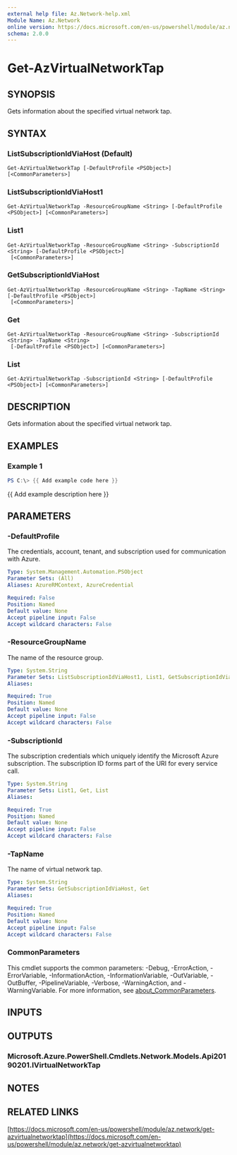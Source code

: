 ```yaml
---
external help file: Az.Network-help.xml
Module Name: Az.Network
online version: https://docs.microsoft.com/en-us/powershell/module/az.network/get-azvirtualnetworktap
schema: 2.0.0
---
```


# Get-AzVirtualNetworkTap

## SYNOPSIS
Gets information about the specified virtual network tap.

## SYNTAX

### ListSubscriptionIdViaHost (Default)
```
Get-AzVirtualNetworkTap [-DefaultProfile <PSObject>] [<CommonParameters>]
```

### ListSubscriptionIdViaHost1
```
Get-AzVirtualNetworkTap -ResourceGroupName <String> [-DefaultProfile <PSObject>] [<CommonParameters>]
```

### List1
```
Get-AzVirtualNetworkTap -ResourceGroupName <String> -SubscriptionId <String> [-DefaultProfile <PSObject>]
 [<CommonParameters>]
```

### GetSubscriptionIdViaHost
```
Get-AzVirtualNetworkTap -ResourceGroupName <String> -TapName <String> [-DefaultProfile <PSObject>]
 [<CommonParameters>]
```

### Get
```
Get-AzVirtualNetworkTap -ResourceGroupName <String> -SubscriptionId <String> -TapName <String>
 [-DefaultProfile <PSObject>] [<CommonParameters>]
```

### List
```
Get-AzVirtualNetworkTap -SubscriptionId <String> [-DefaultProfile <PSObject>] [<CommonParameters>]
```

## DESCRIPTION
Gets information about the specified virtual network tap.

## EXAMPLES

### Example 1
```powershell
PS C:\> {{ Add example code here }}
```

{{ Add example description here }}

## PARAMETERS

### -DefaultProfile
The credentials, account, tenant, and subscription used for communication with Azure.

```yaml
Type: System.Management.Automation.PSObject
Parameter Sets: (All)
Aliases: AzureRMContext, AzureCredential

Required: False
Position: Named
Default value: None
Accept pipeline input: False
Accept wildcard characters: False
```

### -ResourceGroupName
The name of the resource group.

```yaml
Type: System.String
Parameter Sets: ListSubscriptionIdViaHost1, List1, GetSubscriptionIdViaHost, Get
Aliases:

Required: True
Position: Named
Default value: None
Accept pipeline input: False
Accept wildcard characters: False
```

### -SubscriptionId
The subscription credentials which uniquely identify the Microsoft Azure subscription.
The subscription ID forms part of the URI for every service call.

```yaml
Type: System.String
Parameter Sets: List1, Get, List
Aliases:

Required: True
Position: Named
Default value: None
Accept pipeline input: False
Accept wildcard characters: False
```

### -TapName
The name of virtual network tap.

```yaml
Type: System.String
Parameter Sets: GetSubscriptionIdViaHost, Get
Aliases:

Required: True
Position: Named
Default value: None
Accept pipeline input: False
Accept wildcard characters: False
```

### CommonParameters
This cmdlet supports the common parameters: -Debug, -ErrorAction, -ErrorVariable, -InformationAction, -InformationVariable, -OutVariable, -OutBuffer, -PipelineVariable, -Verbose, -WarningAction, and -WarningVariable. For more information, see [about_CommonParameters](http://go.microsoft.com/fwlink/?LinkID=113216).

## INPUTS

## OUTPUTS

### Microsoft.Azure.PowerShell.Cmdlets.Network.Models.Api20190201.IVirtualNetworkTap
## NOTES

## RELATED LINKS

[https://docs.microsoft.com/en-us/powershell/module/az.network/get-azvirtualnetworktap](https://docs.microsoft.com/en-us/powershell/module/az.network/get-azvirtualnetworktap)

